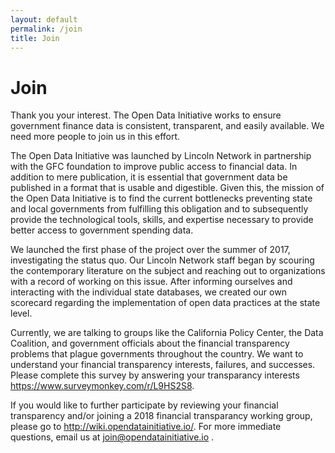 ```yaml
---
layout: default
permalink: /join
title: Join
---
```


# Join

Thank you your interest. The Open Data Initiative works to ensure government finance data is consistent, transparent, and easily available. We need more people to join us in this effort. 

The Open Data Initiative was launched by Lincoln Network in partnership with the GFC foundation to improve public access to financial data. In addition to mere publication, it is essential that government data be published in a format that is usable and digestible. Given this, the mission of the Open Data Initiative is to find the current bottlenecks preventing state and local governments from fulfilling this obligation and to subsequently provide the technological tools, skills, and expertise necessary to provide better access to government spending data.

We launched the first phase of the project over the summer of 2017, investigating the status quo. Our Lincoln Network staff began by scouring the contemporary literature on the subject and reaching out to organizations with a record of working on this issue. After informing ourselves and interacting with the individual state databases, we created our own scorecard regarding the implementation of open data practices at the state level.

Currently, we are talking to groups like the California Policy Center, the Data Coalition, and government officials about the financial transparency problems that plague governments throughout the country. We want to understand your financial transparency interests, failures, and successes. Please complete this survey by answering your transparancy interests <https://www.surveymonkey.com/r/L9HS2S8>. 

If you would like to further participate by reviewing your financial transparency and/or joining a 2018 financial transparancy working group, please go to <http://wiki.opendatainitiative.io/>. For more immediate questions, email us at <join@opendatainitiative.io>
.
